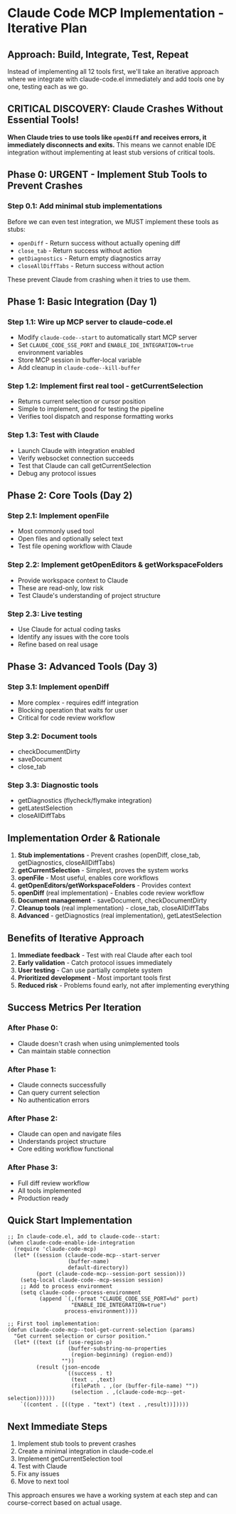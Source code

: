# Claude Code MCP Implementation - Iterative Plan

## Approach: Build, Integrate, Test, Repeat

Instead of implementing all 12 tools first, we'll take an iterative approach where we integrate with claude-code.el immediately and add tools one by one, testing each as we go.

## CRITICAL DISCOVERY: Claude Crashes Without Essential Tools!

**When Claude tries to use tools like `openDiff` and receives errors, it immediately disconnects and exits.** This means we cannot enable IDE integration without implementing at least stub versions of critical tools.

## Phase 0: URGENT - Implement Stub Tools to Prevent Crashes

### Step 0.1: Add minimal stub implementations
Before we can even test integration, we MUST implement these tools as stubs:
- `openDiff` - Return success without actually opening diff
- `close_tab` - Return success without action
- `getDiagnostics` - Return empty diagnostics array
- `closeAllDiffTabs` - Return success without action

These prevent Claude from crashing when it tries to use them.

## Phase 1: Basic Integration (Day 1)

### Step 1.1: Wire up MCP server to claude-code.el
- Modify `claude-code--start` to automatically start MCP server
- Set `CLAUDE_CODE_SSE_PORT` and `ENABLE_IDE_INTEGRATION=true` environment variables
- Store MCP session in buffer-local variable
- Add cleanup in `claude-code--kill-buffer`

### Step 1.2: Implement first real tool - getCurrentSelection
- Returns current selection or cursor position
- Simple to implement, good for testing the pipeline
- Verifies tool dispatch and response formatting works

### Step 1.3: Test with Claude
- Launch Claude with integration enabled
- Verify websocket connection succeeds
- Test that Claude can call getCurrentSelection
- Debug any protocol issues

## Phase 2: Core Tools (Day 2)

### Step 2.1: Implement openFile
- Most commonly used tool
- Open files and optionally select text
- Test file opening workflow with Claude

### Step 2.2: Implement getOpenEditors & getWorkspaceFolders
- Provide workspace context to Claude
- These are read-only, low risk
- Test Claude's understanding of project structure

### Step 2.3: Live testing
- Use Claude for actual coding tasks
- Identify any issues with the core tools
- Refine based on real usage

## Phase 3: Advanced Tools (Day 3)

### Step 3.1: Implement openDiff
- More complex - requires ediff integration
- Blocking operation that waits for user
- Critical for code review workflow

### Step 3.2: Document tools
- checkDocumentDirty
- saveDocument
- close_tab

### Step 3.3: Diagnostic tools
- getDiagnostics (flycheck/flymake integration)
- getLatestSelection
- closeAllDiffTabs

## Implementation Order & Rationale

1. **Stub implementations** - Prevent crashes (openDiff, close_tab, getDiagnostics, closeAllDiffTabs)
2. **getCurrentSelection** - Simplest, proves the system works
3. **openFile** - Most useful, enables core workflows  
4. **getOpenEditors/getWorkspaceFolders** - Provides context
5. **openDiff** (real implementation) - Enables code review workflow
6. **Document management** - saveDocument, checkDocumentDirty
7. **Cleanup tools** (real implementation) - close_tab, closeAllDiffTabs
8. **Advanced** - getDiagnostics (real implementation), getLatestSelection

## Benefits of Iterative Approach

1. **Immediate feedback** - Test with real Claude after each tool
2. **Early validation** - Catch protocol issues immediately
3. **User testing** - Can use partially complete system
4. **Prioritized development** - Most important tools first
5. **Reduced risk** - Problems found early, not after implementing everything

## Success Metrics Per Iteration

### After Phase 0:
- Claude doesn't crash when using unimplemented tools
- Can maintain stable connection

### After Phase 1:
- Claude connects successfully
- Can query current selection
- No authentication errors

### After Phase 2:
- Claude can open and navigate files
- Understands project structure
- Core editing workflow functional

### After Phase 3:
- Full diff review workflow
- All tools implemented
- Production ready

## Quick Start Implementation

```elisp
;; In claude-code.el, add to claude-code--start:
(when claude-code-enable-ide-integration
  (require 'claude-code-mcp)
  (let* ((session (claude-code-mcp--start-server 
                   (buffer-name) 
                   default-directory))
         (port (claude-code-mcp--session-port session)))
    (setq-local claude-code--mcp-session session)
    ;; Add to process environment
    (setq claude-code--process-environment
          (append `(,(format "CLAUDE_CODE_SSE_PORT=%d" port)
                    "ENABLE_IDE_INTEGRATION=true")
                  process-environment))))

;; First tool implementation:
(defun claude-code-mcp--tool-get-current-selection (params)
  "Get current selection or cursor position."
  (let* ((text (if (use-region-p)
                   (buffer-substring-no-properties 
                    (region-beginning) (region-end))
                 ""))
         (result (json-encode
                  `((success . t)
                    (text . ,text)
                    (filePath . ,(or (buffer-file-name) ""))
                    (selection . ,(claude-code-mcp--get-selection))))))
    `((content . [((type . "text") (text . ,result))]))))
```

## Next Immediate Steps

1. Implement stub tools to prevent crashes
2. Create a minimal integration in claude-code.el
3. Implement getCurrentSelection tool
4. Test with Claude
5. Fix any issues
6. Move to next tool

This approach ensures we have a working system at each step and can course-correct based on actual usage.